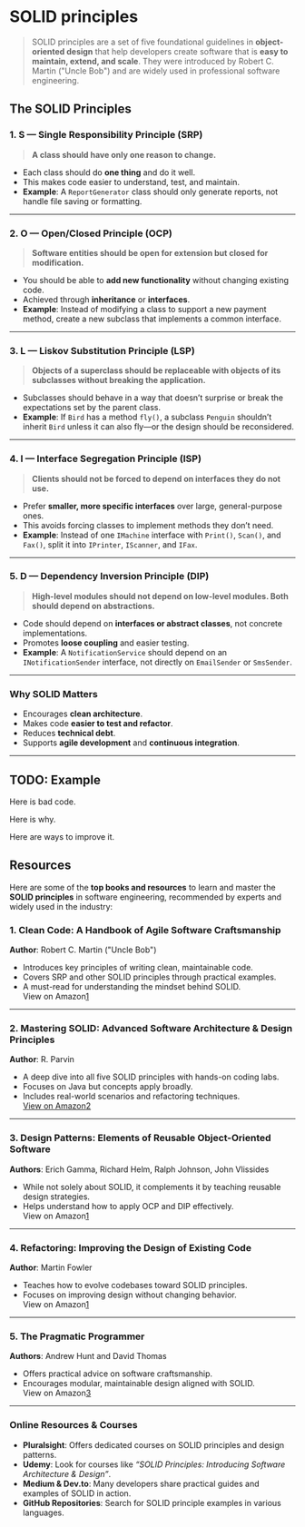 # SOLID principles

> SOLID principles are a set of five foundational guidelines in **object-oriented design** that help developers create software that is **easy to maintain, extend, and scale**. They were introduced by Robert C. Martin ("Uncle Bob") and are widely used in professional software engineering.


## The SOLID Principles

### 1. **S — Single Responsibility Principle (SRP)**
> **A class should have only one reason to change.**

- Each class should do **one thing** and do it well.
- This makes code easier to understand, test, and maintain.
- **Example**: A `ReportGenerator` class should only generate reports, not handle file saving or formatting.

---

### 2. **O — Open/Closed Principle (OCP)**
> **Software entities should be open for extension but closed for modification.**

- You should be able to **add new functionality** without changing existing code.
- Achieved through **inheritance** or **interfaces**.
- **Example**: Instead of modifying a class to support a new payment method, create a new subclass that implements a common interface.

---

### 3. **L — Liskov Substitution Principle (LSP)**
> **Objects of a superclass should be replaceable with objects of its subclasses without breaking the application.**

- Subclasses should behave in a way that doesn’t surprise or break the expectations set by the parent class.
- **Example**: If `Bird` has a method `fly()`, a subclass `Penguin` shouldn’t inherit `Bird` unless it can also fly—or the design should be reconsidered.

---

### 4. **I — Interface Segregation Principle (ISP)**
> **Clients should not be forced to depend on interfaces they do not use.**

- Prefer **smaller, more specific interfaces** over large, general-purpose ones.
- This avoids forcing classes to implement methods they don’t need.
- **Example**: Instead of one `IMachine` interface with `Print()`, `Scan()`, and `Fax()`, split it into `IPrinter`, `IScanner`, and `IFax`.

---

### 5. **D — Dependency Inversion Principle (DIP)**
> **High-level modules should not depend on low-level modules. Both should depend on abstractions.**

- Code should depend on **interfaces or abstract classes**, not concrete implementations.
- Promotes **loose coupling** and easier testing.
- **Example**: A `NotificationService` should depend on an `INotificationSender` interface, not directly on `EmailSender` or `SmsSender`.

---

### Why SOLID Matters
- Encourages **clean architecture**.
- Makes code **easier to test and refactor**.
- Reduces **technical debt**.
- Supports **agile development** and **continuous integration**.

---

## TODO: Example
Here is bad code.

Here is why.

Here are ways to improve it.

## Resources
Here are some of the **top books and resources** to learn and master the **SOLID principles** in software engineering, recommended by experts and widely used in the industry:

### 1. **Clean Code: A Handbook of Agile Software Craftsmanship**  
**Author**: Robert C. Martin ("Uncle Bob")  
- Introduces key principles of writing clean, maintainable code.  
- Covers SRP and other SOLID principles through practical examples.  
- A must-read for understanding the mindset behind SOLID.  
View on Amazon[1](https://www.guru99.com/software-engineer-book.html)

---

### 2. **Mastering SOLID: Advanced Software Architecture & Design Principles**  
**Author**: R. Parvin  
- A deep dive into all five SOLID principles with hands-on coding labs.  
- Focuses on Java but concepts apply broadly.  
- Includes real-world scenarios and refactoring techniques.  
[View on Amazon](https://www.amazon.com/Mastering-SOLID-Architecture-Object-Oriented-Depth-ebook/dp/B0CTYV2KK4)[2](https://www.amazon.com/Mastering-SOLID-Architecture-Object-Oriented-Depth-ebook/dp/B0CTYV2KK4)

---

### 3. **Design Patterns: Elements of Reusable Object-Oriented Software**  
**Authors**: Erich Gamma, Richard Helm, Ralph Johnson, John Vlissides  
- While not solely about SOLID, it complements it by teaching reusable design strategies.  
- Helps understand how to apply OCP and DIP effectively.  
View on Amazon[1](https://www.guru99.com/software-engineer-book.html)

---

### 4. **Refactoring: Improving the Design of Existing Code**  
**Author**: Martin Fowler  
- Teaches how to evolve codebases toward SOLID principles.  
- Focuses on improving design without changing behavior.  
View on Amazon[1](https://www.guru99.com/software-engineer-book.html)

---

### 5. **The Pragmatic Programmer**  
**Authors**: Andrew Hunt and David Thomas  
- Offers practical advice on software craftsmanship.  
- Encourages modular, maintainable design aligned with SOLID.  
View on Amazon[3](https://discoveringsaas.com/books/best-books-for-software-engineers/)

---

### **Online Resources & Courses**
- **Pluralsight**: Offers dedicated courses on SOLID principles and design patterns.
- **Udemy**: Look for courses like *“SOLID Principles: Introducing Software Architecture & Design”*.
- **Medium & Dev.to**: Many developers share practical guides and examples of SOLID in action.
- **GitHub Repositories**: Search for SOLID principle examples in various languages.

